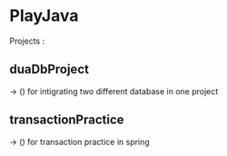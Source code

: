 # PlayJava

Projects : 

## duaDbProject 
-> () for intigrating two different database in one project                                      
## transactionPractice
-> () for transaction practice in spring
